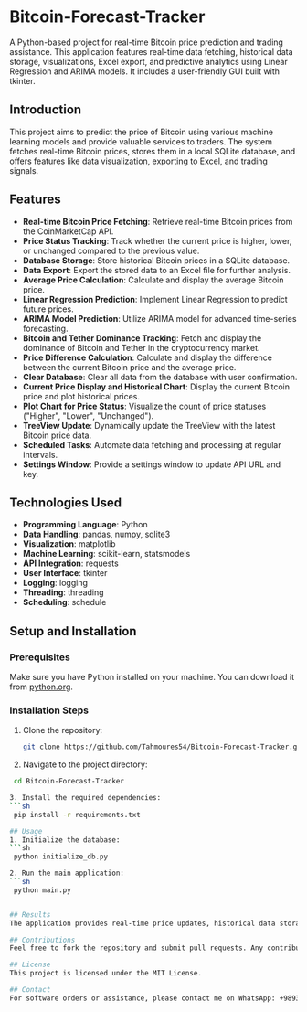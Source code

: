 # Bitcoin-Forecast-Tracker

A Python-based project for real-time Bitcoin price prediction and trading assistance. This application features real-time data fetching, historical data storage, visualizations, Excel export, and predictive analytics using Linear Regression and ARIMA models. It includes a user-friendly GUI built with tkinter.

## Introduction

This project aims to predict the price of Bitcoin using various machine learning models and provide valuable services to traders. The system fetches real-time Bitcoin prices, stores them in a local SQLite database, and offers features like data visualization, exporting to Excel, and trading signals.

## Features
- **Real-time Bitcoin Price Fetching**: Retrieve real-time Bitcoin prices from the CoinMarketCap API.
- **Price Status Tracking**: Track whether the current price is higher, lower, or unchanged compared to the previous value.
- **Database Storage**: Store historical Bitcoin prices in a SQLite database.
- **Data Export**: Export the stored data to an Excel file for further analysis.
- **Average Price Calculation**: Calculate and display the average Bitcoin price.
- **Linear Regression Prediction**: Implement Linear Regression to predict future prices.
- **ARIMA Model Prediction**: Utilize ARIMA model for advanced time-series forecasting.
- **Bitcoin and Tether Dominance Tracking**: Fetch and display the dominance of Bitcoin and Tether in the cryptocurrency market.
- **Price Difference Calculation**: Calculate and display the difference between the current Bitcoin price and the average price.
- **Clear Database**: Clear all data from the database with user confirmation.
- **Current Price Display and Historical Chart**: Display the current Bitcoin price and plot historical prices.
- **Plot Chart for Price Status**: Visualize the count of price statuses ("Higher", "Lower", "Unchanged").
- **TreeView Update**: Dynamically update the TreeView with the latest Bitcoin price data.
- **Scheduled Tasks**: Automate data fetching and processing at regular intervals.
- **Settings Window**: Provide a settings window to update API URL and key.

## Technologies Used
- **Programming Language**: Python
- **Data Handling**: pandas, numpy, sqlite3
- **Visualization**: matplotlib
- **Machine Learning**: scikit-learn, statsmodels
- **API Integration**: requests
- **User Interface**: tkinter
- **Logging**: logging
- **Threading**: threading
- **Scheduling**: schedule

## Setup and Installation

### Prerequisites
Make sure you have Python installed on your machine. You can download it from [python.org](https://www.python.org/downloads/).

### Installation Steps
1. Clone the repository:
   ```sh
   git clone https://github.com/Tahmoures54/Bitcoin-Forecast-Tracker.git
   
2. Navigate to the project directory:
  ```sh
   cd Bitcoin-Forecast-Tracker

3. Install the required dependencies:
  ```sh
   pip install -r requirements.txt

## Usage
1. Initialize the database:
  ```sh
   python initialize_db.py

2. Run the main application:
  ```sh
   python main.py

  
## Results
The application provides real-time price updates, historical data storage, and predictive analytics through interactive visualizations and machine learning models. Exported data can be further analyzed in Excel.

## Contributions
Feel free to fork the repository and submit pull requests. Any contributions are welcome!

## License
This project is licensed under the MIT License.

## Contact
For software orders or assistance, please contact me on WhatsApp: +989363584718. 
